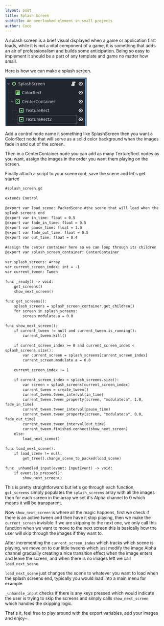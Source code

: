 ```yaml
---
layout: post
title: Splash Screen
subtitle: An overlooked element in small projects
author: Coco
---
```


A splash screen is a brief visual displayed when a game or application first loads, while it is not a vital component of a game, it is something that adds an air of professionalism and builds some anticipation. Being so easy to implement it should be a part of any template and game no matter how small.

Here is how we can make a splash screen.

![alt text](../assets/img/splashscreen.png)

Add a control node name it something like SplashScreen then you want a ColorRect node that will serve as a solid color background when the images fade in and out of the screen.

Then in a CenterContainer node you can add as many TextureRect nodes as you want, assign the images in the order you want them playing on the screen.

Finally attach a script to your scene root, save the scene and let's get started

```
#splash_screen.gd

extends Control

@export var load_scene: PackedScene #the scene that will load when the splash screens end
@export var in_time: float = 0.5
@export var fade_in_time: float = 0.5
@export var pause_time: float = 1.0
@export var fade_out_time: float = 0.5
@export var out_time: float = 0.4

#assign the center container here so we can loop through its children
@export var splash_screen_container: CenterContainer 

var splash_screens: Array
var current_screen_index: int = -1
var current_tween: Tween

func _ready() -> void:
	get_screens()
	show_next_screen()
	
func get_screens():
	splash_screens = splash_screen_container.get_children()
	for screen in splash_screens:
		screen.modulate.a = 0.0
		
func show_next_screen():
	if current_tween != null and current_tween.is_running():
		current_tween.kill()
		
	if current_screen_index >= 0 and current_screen_index < splash_screens.size():
		var current_screen = splash_screens[current_screen_index]
		current_screen.modulate.a = 0.0
		
	current_screen_index += 1
	
	if current_screen_index < splash_screens.size():
		var screen = splash_screens[current_screen_index]
		current_tween = create_tween()
		current_tween.tween_interval(in_time)
		current_tween.tween_property(screen, "modulate:a", 1.0, fade_in_time)
		current_tween.tween_interval(pause_time)
		current_tween.tween_property(screen, "modulate:a", 0.0, fade_out_time)
		current_tween.tween_interval(out_time)
		current_tween.finished.connect(show_next_screen)
	else:
		load_next_scene()
		
func load_next_scene():
	if load_scene != null:
		get_tree().change_scene_to_packed(load_scene)

func _unhandled_input(event: InputEvent) -> void:
	if event.is_pressed():
		show_next_screen()

```

This is pretty straightforward but let's go through each function, ```get_screens``` simply populates the ```splash_screens``` array with all the images then for each screen in the array we set it's Alpha channel to 0 which means it will be transparent.

Now ```show_next_screen``` is where all the magic happens, first we check if there is an active tween and then have it stop playing, then we make the ```current_screen``` invisible if we are skipping to the next one, we only call this function when we want to move to the next screen this is basically how the user will skip through the images if they want to.

After incrementing the ```current_screen_index``` which tracks which scene is playing, we move on to our little tweens which just modify the image Alpha channel gradually creating a nice transition effect when the image enters and leave the screen, and when there is no images left we call ```load_next_scene```.

```load_next_scene``` just changes the scene to whatever you want to load when the splash screens end, typically you would load into a main menu for example.

```_unhandle_input``` checks if there is any keys pressed which would indicate the user is trying to skip the screens and simply calls ```show_next_screen``` which handles the skipping logic.

That's it, feel free to play around with the export variables, add your images and enjoy~.




